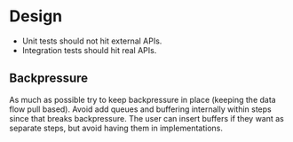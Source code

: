 # Design

* Unit tests should not hit external APIs.
* Integration tests should hit real APIs.

## Backpressure

As much as possible try to keep backpressure in place (keeping the data flow pull based).  Avoid add queues and buffering
internally within steps since that breaks backpressure.  The user can insert buffers if they want as separate steps, but avoid having them
in implementations.